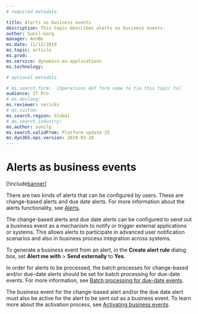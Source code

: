 ```yaml
---
# required metadata

title: Alerts as business events
description: This topic describes alerts as business events.
author: Sunil-Garg
manager: AnnBe
ms.date: 11/12/2019
ms.topic: article
ms.prod: 
ms.service: dynamics-ax-applications
ms.technology: 

# optional metadata

# ms.search.form:  [Operations AOT form name to tie this topic to]
audience: IT Pro
# ms.devlang: 
ms.reviewer: sericks
# ms.custom: 
ms.search.region: Global
# ms.search.industry: 
ms.author: sunilg
ms.search.validFrom: Platform update 25
ms.dyn365.ops.version: 2019-02-28
---
```


# Alerts as business events

[!include[banner](../includes/banner.md)]

There are two kinds of alerts that can be configured by users. These are change-based alerts and due date alerts. For more information about the alerts functionality, see [Alerts](https://docs.microsoft.com/dynamics365/unified-operations/fin-and-ops/get-started/alerts-overview).

The change-based alerts and due date alerts can be configured to send out a business event as a mechanism to notify or trigger external applications or systems. This allows alerts to participate in advanced user notification scenarios and also in business process integration across systems.

To generate a business event from an alert, in the **Create alert rule** dialog box, set **Alert me with** > **Send externally** to **Yes**. 

In order for alerts to be processed, the batch processes for change-based and/or due-date alerts should be set for batch processing for due-date events. For more information, see [Batch processing for due-date events](https://docs.microsoft.com/dynamics365/fin-ops-core/fin-ops/get-started/alerts-managing#set-up-processing-for-change-based-alerts).

The business event for the change-based alert and/or the due date alert must also be active for the alert to be sent out as a business event. To learn more about the activation process, see [Activating business events](https://docs.microsoft.com/dynamics365/unified-operations/dev-itpro/business-events/home-page#activating-business-events).
